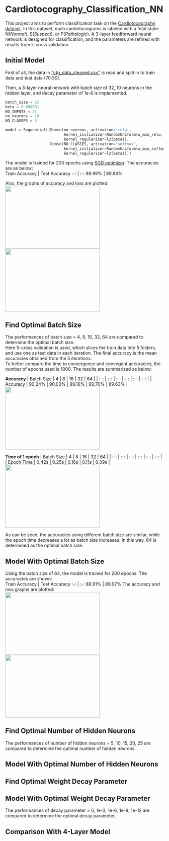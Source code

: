 # Cardiotocography_Classification_NN
This project aims to perform classification task on the [Cardiotocography dataset](https://archive.ics.uci.edu/ml/datasets/Cardiotocography). In this dataset, each cardiotocograms is labeled with a fetal state: N(_Normal_), S(_Suspect_), or P(_Pathologic_). A 3-layer feedforward neural network is designed for classification, and the parameters are refined with results from k-cross validation.  

## Initial Model
First of all, the data in ["ctg_data_cleaned.csv"](https://github.com/StephanieMussi/Cardiotocography_Classification_NN/blob/main/ctg_data_cleaned.csv) is read and split in to train data and test data (70:30).  

Then, a 3-layer neural network with batch size of 32, 10 neurons in the hidden layer, and decay parameter of 1e-6 is implemented.  
```python
batch_size = 32
beta = 0.000001
NO_INPUTS = 21
no_neurons = 10
NO_CLASSES = 3
```
```python
model = Sequential([Dense(no_neurons, activation='relu', 
                          kernel_initializer=RandomUniform(w_min_relu, w_max_relu), 
                          kernel_regularizer=l2(beta)),
                    Dense(NO_CLASSES, activation='softmax', 
                          kernel_initializer=RandomUniform(w_min_softmax, w_max_softmax),
                          kernel_regularizer=l2(beta))])
```
  
  
The model is trained for 200 epochs using [SGD optimizer](https://keras.io/api/optimizers/sgd/). The accuracies are as below:  
Train Accuracy | Test Accuracy
:-: | :-:
89.99% | 89.66%
  
  
Also, the graphs of accuracy and loss are plotted.  
<img src="https://github.com/StephanieMussi/Cardiotocography_Classification_NN/blob/main/Figures/1Acc.png" width="300" height="200">
<img src="https://github.com/StephanieMussi/Cardiotocography_Classification_NN/blob/main/Figures/1Loss.png" width="300" height="200">
  
    
    
## Find Optimal Batch Size
The performances of batch size  = 4, 8, 16, 32, 64 are compared to determine the optimal batch size.   
Here 5-cross validation is used, which slices the train data into 5 folders, and use one as test data in each iteration. The final accuracy is the mean accuracies obtained from the 5 iterations.  
To better compare the time to convergence and convegent accuracies, the number of epochs used is 1000. The results are summarized as below:  
  
  
__Accuracy__
| Batch Size | 4 | 8 | 16 | 32 | 64 |
| :-: | :-: | :-: | :-: | :-: | :-: |
| Accuracy | 90.24% | 90.03% | 89.16% | 89.70% | 89.63% |
<img src="https://github.com/StephanieMussi/Cardiotocography_Classification_NN/blob/main/Figures/2aAcc.png" width="300" height="200">  
  
  
__Time of 1 epoch__ 
| Batch Size | 4 | 8 | 16 | 32 | 64 |
| :-: | :-: | :-: | :-: | :-: | :-: |
| Epoch Time | 0.42s | 0.25s | 0.16s | 0.11s | 0.09s |
<img src="https://github.com/StephanieMussi/Cardiotocography_Classification_NN/blob/main/Figures/2aTime.png" width="300" height="200">
  
As can be seen, the accuracies using different batch size are similar, while the epoch time decreases a lot as batch size increases. In this way, 64 is determined as the optimal batch size.  

## Model With Optimal Batch Size
Using the batch size of 64, the model is trained for 200 epochs. The accuracies are shown:  
Train Accuracy | Test Accuracy
:-: | :-:
88.91% | 89.97%
The accuracy and loss graphs are plotted:  
<img src="https://github.com/StephanieMussi/Cardiotocography_Classification_NN/blob/main/Figures/2cAcc.png" width="300" height="200">
<img src="https://github.com/StephanieMussi/Cardiotocography_Classification_NN/blob/main/Figures/2cLoss.png" width="300" height="200">
    
    
## Find Optimal Number of Hidden Neurons
The performances of number of hidden neurons  = 5, 10, 15, 20, 25 are compared to determine the optimal number of hidden neurons.   



## Model With Optimal Number of Hidden Neurons
  
    
    
## Find Optimal Weight Decay Parameter

## Model With Optimal Weight Decay Parameter
The performances of decay parameter  = 0, 1e-3, 1e-6, 1e-9, 1e-12 are compared to determine the optimal decay parameter.   

  
    
    
## Comparison With 4-Layer Model
